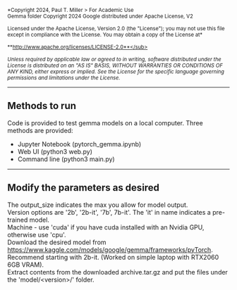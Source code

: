 <sub>*Copyright 2024, Paul T. Miller > For Academic Use  
Gemma folder Copyright 2024 Google distributed under Apache License, V2</sub> 

<sub>Licensed under the Apache License, Version 2.0 (the "License");
you may not use this file except in compliance with the License.
You may obtain a copy of the License at*</sub>

<sub>**http://www.apache.org/licenses/LICENSE-2.0**</sub>

<sub>*Unless required by applicable law or agreed to in writing, software
distributed under the License is distributed on an "AS IS" BASIS,
WITHOUT WARRANTIES OR CONDITIONS OF ANY KIND, either express or implied.
See the License for the specific language governing permissions and
limitations under the License.*</sub>

***
## Methods to run
Code is provided to test gemma models on a local computer. Three methods are provided:

+ Jupyter Notebook (pytorch_gemma.ipynb)
+ Web UI (python3 web.py)
+ Command line (python3 main.py)

*** 
## Modify the parameters as desired
The output_size indicates the max you allow for model output.  
Version options are '2b', '2b-it', '7b', 7b-it'. The 'it' in name indicates a pre-trained model.   
Machine - use 'cuda' if you have cuda installed with an Nvidia GPU, otherwise use 'cpu'.  
Download the desired model from https://www.kaggle.com/models/google/gemma/frameworks/pyTorch.  
Recommend starting with 2b-it. (Worked on simple laptop with RTX2060 6GB VRAM).  
Extract contents from the downloaded archive.tar.gz and put the files under the 'model/\<version\>/' folder.  
